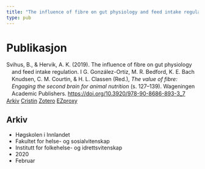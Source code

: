 ```yaml
---
title: "The influence of fibre on gut physiology and feed intake regulation"
type: pub
---
```

<h1>Publikasjon</h1>
<article id="csl-bib-container-LEEA8TTF" class="csl-bib-container">
  <div class="csl-bib-body" style="line-height: 1.35; padding-left: 1em; text-indent:-1em;">
  <div class="csl-entry">Svihus, B., &amp; Hervik, A. K. (2019). The influence of fibre on gut physiology and feed intake regulation. I G. Gonz&#xE1;lez-Ortiz, M. R. Bedford, K. E. Bach Knudsen, C. M. Courtin, &amp; H. L. Classen (Red.), <i>The value of fibre: Engaging the second brain for animal nutrition</i> (s. 127&#x2013;139). Wageningen Academic Publishers. <a href="https://doi.org/10.3920/978-90-8686-893-3_7">https://doi.org/10.3920/978-90-8686-893-3_7</a></div>
</div>
  <div class="csl-bib-buttons">
    <a href="#taxonomy-article-LEEA8TTF" class="csl-bib-button">Arkiv</a>
    <a href="https://app.cristin.no/results/show.jsf?id=1795399" alt="Cristin URL" class="csl-bib-button">Cristin</a>
    <a href="http://zotero.org/groups/5022929/items/LEEA8TTF" alt="Zotero URL" class="csl-bib-button">Zotero</a>
    <a href="http://ezproxy.inn.no/login?url=https://doi.org/10.3920/978-90-8686-893-3_7" class="csl-bib-button">EZproxy</a>
  </div>
  <div id="csl-bib-meta-container-LEEA8TTF"></div>
</article>
<div id="csl-bib-meta-LEEA8TTF" class="csl-bib-meta">
  <article id="taxonomy-article-LEEA8TTF" class="taxonomy-article">
    <h1>Arkiv</h1>
    <ul>
      <li>Høgskolen i Innlandet</li>
      <li>Fakultet for helse- og sosialvitenskap</li>
      <li>Institutt for folkehelse- og idrettsvitenskap</li>
      <li>2020</li>
      <li>Februar</li>
    </ul>
  </article>
</div>
